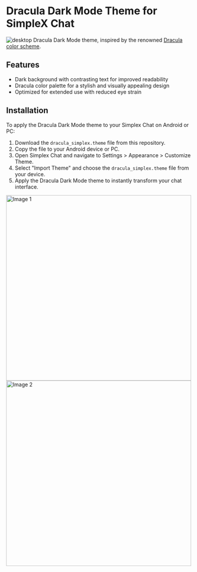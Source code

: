 # Dracula Dark Mode Theme for SimpleX Chat
![desktop](https://i.imgur.com/tQKdJUM.png)
Dracula Dark Mode theme, inspired by the renowned [Dracula color scheme](https://draculatheme.com/contribute#color-palette).

## Features
- Dark background with contrasting text for improved readability
- Dracula color palette for a stylish and visually appealing design
- Optimized for extended use with reduced eye strain

## Installation
To apply the Dracula Dark Mode theme to your Simplex Chat on Android or PC:

1. Download the `dracula_simplex.theme` file from this repository.
2. Copy the file to your Android device or PC.
3. Open Simplex Chat and navigate to Settings > Appearance > Customize Theme.
4. Select "Import Theme" and choose the `dracula_simplex.theme` file from your device.
5. Apply the Dracula Dark Mode theme to instantly transform your chat interface.

<img src="https://i.imgur.com/kn5yFfD.png" alt="Image 1" height="500"> <img src="https://i.imgur.com/Kz9BskV.png" alt="Image 2" height="500">

